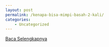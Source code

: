 ```yaml
---
layout: post
permalink: /kenapa-bisa-mimpi-basah-2-kali/
categories:
    - Uncategorized
---
```


[Baca Selengkapnya](/01)